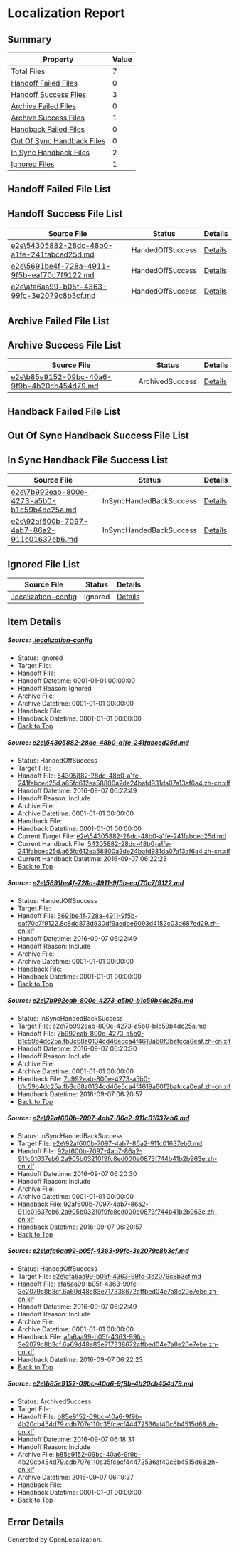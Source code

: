 # <a name='report-top'></a> Localization Report

## Summary
 Property | Value 
 -------- | ----- 
 Total Files | 7
[ Handoff Failed Files ](#handoff-failed-list)| 0
[ Handoff Success Files ](#handoff-success-list)| 3
[ Archive Failed Files ](#archive-failed-list)| 0
[ Archive Success Files ](#archive-success-list)| 1
[ Handback Failed Files ](#handback-failed-list)| 0
[ Out Of Sync Handback Files ](#outofsync-handback-success-list)| 0
[ In Sync Handback Files ](#insync-handback-success-list)| 2
[ Ignored Files ](#ignored-list)| 1

## <a name='handoff-failed-list'></a> Handoff Failed File List

## <a name='handoff-success-list'></a> Handoff Success File List
 Source File | Status | Details 
 ----------- | ------ | ------- 
 [e2e\54305882-28dc-48b0-a1fe-241fabced25d.md](https://github.com/OpenLocalizationTestOrg/ol-test0/blob/dc0c97838b4ac0c2273dfa6a653f4e120365202d/e2e/54305882-28dc-48b0-a1fe-241fabced25d.md) | HandedOffSuccess | [Details](#ba768592bbf1b7734a6638b1766ac7f9e1b1a85e1)
 [e2e\5691be4f-728a-4911-9f5b-eaf70c7f9122.md](https://github.com/OpenLocalizationTestOrg/ol-test0/blob/2a5b79d5a7c6f24931d10c2158a3244b1c53b808/e2e/5691be4f-728a-4911-9f5b-eaf70c7f9122.md) | HandedOffSuccess | [Details](#9698fd3052055ea489528df8e5e5ff7ef57a83ec2)
 [e2e\afa6aa99-b05f-4363-99fc-3e2079c8b3cf.md](https://github.com/OpenLocalizationTestOrg/ol-test0/blob/7d276b64035d8fc8bc180bbdf80b2e8a5d9e2f35/e2e/afa6aa99-b05f-4363-99fc-3e2079c8b3cf.md) | HandedOffSuccess | [Details](#2b2d356cb2b17ae8640dddc131f1742e1159719b5)

## <a name='archive-failed-list'></a> Archive Failed File List

## <a name='archive-success-list'></a> Archive Success File List
 Source File | Status | Details 
 ----------- | ------ | ------- 
 [e2e\b85e9152-09bc-40a6-9f9b-4b20cb454d79.md](https://github.com/OpenLocalizationTestOrg/ol-test0/blob/bee1b76b89415f2d4f46b69190c2c7de7deec3db/e2e/b85e9152-09bc-40a6-9f9b-4b20cb454d79.md) | ArchivedSuccess | [Details](#5fc295c0bcd4decc14ae8051910423ee110062616)

## <a name='handback-failed-list'></a> Handback Failed File List

## <a name='outofsync-handback-success-list'></a> Out Of Sync Handback Success File List

## <a name='insync-handback-success-list'></a> In Sync Handback File Success List
 Source File | Status | Details 
 ----------- | ------ | ------- 
 [e2e\7b992eab-800e-4273-a5b0-b1c59b4dc25a.md](https://github.com/OpenLocalizationTestOrg/ol-test0/blob/9d00c5a1a5306b7a853cff4582a13e8084eee269/e2e/7b992eab-800e-4273-a5b0-b1c59b4dc25a.md) | InSyncHandedBackSuccess | [Details](#ca50a5f8444635a8703789de61bcc94928c732eb3)
 [e2e\92af600b-7097-4ab7-86a2-911c01637eb6.md](https://github.com/OpenLocalizationTestOrg/ol-test0/blob/9d00c5a1a5306b7a853cff4582a13e8084eee269/e2e/92af600b-7097-4ab7-86a2-911c01637eb6.md) | InSyncHandedBackSuccess | [Details](#1ce229ad28fabfc9e6fd7d069b6fef86ef3f9fca4)

## <a name='ignored-list'></a> Ignored File List
 Source File | Status | Details 
 ----------- | ------ | ------- 
 [.localization-config](https://github.com/OpenLocalizationTestOrg/ol-test0/blob/dc0c97838b4ac0c2273dfa6a653f4e120365202d/.localization-config) | Ignored | [Details](#3d4f252ac210baf56311d7e97dcc2db10974dbd20)

## Item Details
##### <a name='3d4f252ac210baf56311d7e97dcc2db10974dbd20'></a> Source: [.localization-config](https://github.com/OpenLocalizationTestOrg/ol-test0/blob/dc0c97838b4ac0c2273dfa6a653f4e120365202d/.localization-config)
* Status: Ignored
* Target File: 
* Handoff File: 
* Handoff Datetime: 0001-01-01 00:00:00
* Handoff Reason: Ignored
* Archive File: 
* Archive Datetime: 0001-01-01 00:00:00
* Handback File: 
* Handback Datetime: 0001-01-01 00:00:00
* [Back to Top](#report-top)

##### <a name='ba768592bbf1b7734a6638b1766ac7f9e1b1a85e1'></a> Source: [e2e\54305882-28dc-48b0-a1fe-241fabced25d.md](https://github.com/OpenLocalizationTestOrg/ol-test0/blob/dc0c97838b4ac0c2273dfa6a653f4e120365202d/e2e/54305882-28dc-48b0-a1fe-241fabced25d.md)
* Status: HandedOffSuccess
* Target File: 
* Handoff File: [54305882-28dc-48b0-a1fe-241fabced25d.a65fd612ea58800a2de24bafd931da07a13af6a4.zh-cn.xlf](https://github.com/OpenLocalizationTestOrg/ol-test0-handoff/blob/b184f324eb792d0bcf5484139a9fcfb81264401d/ol-handoff/OpenLocalizationTestOrg/ol-test0-zhcn/ci/mt/54305882-28dc-48b0-a1fe-241fabced25d.a65fd612ea58800a2de24bafd931da07a13af6a4.zh-cn.xlf)
* Handoff Datetime: 2016-09-07 06:22:49
* Handoff Reason: Include
* Archive File: 
* Archive Datetime: 0001-01-01 00:00:00
* Handback File: 
* Handback Datetime: 0001-01-01 00:00:00
* Current Target File: [e2e\54305882-28dc-48b0-a1fe-241fabced25d.md](https://github.com/OpenLocalizationTestOrg/ol-test0-zhcn/blob/e823c78624922666949e00b4c15ff0a56fb0c9a7/e2e/54305882-28dc-48b0-a1fe-241fabced25d.md)
* Current Handback File: [54305882-28dc-48b0-a1fe-241fabced25d.a65fd612ea58800a2de24bafd931da07a13af6a4.zh-cn.xlf](https://github.com/OpenLocalizationTestOrg/ol-test0-handback/blob/5569a4fef6cedf6cba5b287dc0fe5bc807a6f67a/ol-handback/OpenLocalizationTestOrg/ol-test0-zhcn/ci/ht/54305882-28dc-48b0-a1fe-241fabced25d.a65fd612ea58800a2de24bafd931da07a13af6a4.zh-cn.xlf)
* Current Handback Datetime: 2016-09-07 06:22:23
* [Back to Top](#report-top)

##### <a name='9698fd3052055ea489528df8e5e5ff7ef57a83ec2'></a> Source: [e2e\5691be4f-728a-4911-9f5b-eaf70c7f9122.md](https://github.com/OpenLocalizationTestOrg/ol-test0/blob/2a5b79d5a7c6f24931d10c2158a3244b1c53b808/e2e/5691be4f-728a-4911-9f5b-eaf70c7f9122.md)
* Status: HandedOffSuccess
* Target File: 
* Handoff File: [5691be4f-728a-4911-9f5b-eaf70c7f9122.8c8dd873d930df9aedbe9093d4152c03d687ed29.zh-cn.xlf](https://github.com/OpenLocalizationTestOrg/ol-test0-handoff/blob/b184f324eb792d0bcf5484139a9fcfb81264401d/ol-handoff/OpenLocalizationTestOrg/ol-test0-zhcn/ci/mt/5691be4f-728a-4911-9f5b-eaf70c7f9122.8c8dd873d930df9aedbe9093d4152c03d687ed29.zh-cn.xlf)
* Handoff Datetime: 2016-09-07 06:22:49
* Handoff Reason: Include
* Archive File: 
* Archive Datetime: 0001-01-01 00:00:00
* Handback File: 
* Handback Datetime: 0001-01-01 00:00:00
* [Back to Top](#report-top)

##### <a name='ca50a5f8444635a8703789de61bcc94928c732eb3'></a> Source: [e2e\7b992eab-800e-4273-a5b0-b1c59b4dc25a.md](https://github.com/OpenLocalizationTestOrg/ol-test0/blob/9d00c5a1a5306b7a853cff4582a13e8084eee269/e2e/7b992eab-800e-4273-a5b0-b1c59b4dc25a.md)
* Status: InSyncHandedBackSuccess
* Target File: [e2e\7b992eab-800e-4273-a5b0-b1c59b4dc25a.md](https://github.com/OpenLocalizationTestOrg/ol-test0-zhcn/blob/22b69bb4021adc18031da7cebd35fb5fa8e28c21/e2e/7b992eab-800e-4273-a5b0-b1c59b4dc25a.md)
* Handoff File: [7b992eab-800e-4273-a5b0-b1c59b4dc25a.fb3c68a0134cd46e5ca4f4619a60f3bafcca0eaf.zh-cn.xlf](https://github.com/OpenLocalizationTestOrg/ol-test0-handoff/blob/7a25ed4876ad1797b851486ef60eb8cdadae44e4/ol-handoff/OpenLocalizationTestOrg/ol-test0-zhcn/ci/7b992eab-800e-4273-a5b0-b1c59b4dc25a.fb3c68a0134cd46e5ca4f4619a60f3bafcca0eaf.zh-cn.xlf)
* Handoff Datetime: 2016-09-07 06:20:30
* Handoff Reason: Include
* Archive File: 
* Archive Datetime: 0001-01-01 00:00:00
* Handback File: [7b992eab-800e-4273-a5b0-b1c59b4dc25a.fb3c68a0134cd46e5ca4f4619a60f3bafcca0eaf.zh-cn.xlf](https://github.com/OpenLocalizationTestOrg/ol-test0-handback/blob/f2efdcf8006515311f1961af0a4b8a3d9349d73d/ol-handback/OpenLocalizationTestOrg/ol-test0-zhcn/ci/7b992eab-800e-4273-a5b0-b1c59b4dc25a.fb3c68a0134cd46e5ca4f4619a60f3bafcca0eaf.zh-cn.xlf)
* Handback Datetime: 2016-09-07 06:20:57
* [Back to Top](#report-top)

##### <a name='1ce229ad28fabfc9e6fd7d069b6fef86ef3f9fca4'></a> Source: [e2e\92af600b-7097-4ab7-86a2-911c01637eb6.md](https://github.com/OpenLocalizationTestOrg/ol-test0/blob/9d00c5a1a5306b7a853cff4582a13e8084eee269/e2e/92af600b-7097-4ab7-86a2-911c01637eb6.md)
* Status: InSyncHandedBackSuccess
* Target File: [e2e\92af600b-7097-4ab7-86a2-911c01637eb6.md](https://github.com/OpenLocalizationTestOrg/ol-test0-zhcn/blob/22b69bb4021adc18031da7cebd35fb5fa8e28c21/e2e/92af600b-7097-4ab7-86a2-911c01637eb6.md)
* Handoff File: [92af600b-7097-4ab7-86a2-911c01637eb6.2a905b03210f9fc8ed000e0873f744b41b2b963e.zh-cn.xlf](https://github.com/OpenLocalizationTestOrg/ol-test0-handoff/blob/7a25ed4876ad1797b851486ef60eb8cdadae44e4/ol-handoff/OpenLocalizationTestOrg/ol-test0-zhcn/ci/92af600b-7097-4ab7-86a2-911c01637eb6.2a905b03210f9fc8ed000e0873f744b41b2b963e.zh-cn.xlf)
* Handoff Datetime: 2016-09-07 06:20:30
* Handoff Reason: Include
* Archive File: 
* Archive Datetime: 0001-01-01 00:00:00
* Handback File: [92af600b-7097-4ab7-86a2-911c01637eb6.2a905b03210f9fc8ed000e0873f744b41b2b963e.zh-cn.xlf](https://github.com/OpenLocalizationTestOrg/ol-test0-handback/blob/f2efdcf8006515311f1961af0a4b8a3d9349d73d/ol-handback/OpenLocalizationTestOrg/ol-test0-zhcn/ci/92af600b-7097-4ab7-86a2-911c01637eb6.2a905b03210f9fc8ed000e0873f744b41b2b963e.zh-cn.xlf)
* Handback Datetime: 2016-09-07 06:20:57
* [Back to Top](#report-top)

##### <a name='2b2d356cb2b17ae8640dddc131f1742e1159719b5'></a> Source: [e2e\afa6aa99-b05f-4363-99fc-3e2079c8b3cf.md](https://github.com/OpenLocalizationTestOrg/ol-test0/blob/7d276b64035d8fc8bc180bbdf80b2e8a5d9e2f35/e2e/afa6aa99-b05f-4363-99fc-3e2079c8b3cf.md)
* Status: HandedOffSuccess
* Target File: [e2e\afa6aa99-b05f-4363-99fc-3e2079c8b3cf.md](https://github.com/OpenLocalizationTestOrg/ol-test0-zhcn/blob/e823c78624922666949e00b4c15ff0a56fb0c9a7/e2e/afa6aa99-b05f-4363-99fc-3e2079c8b3cf.md)
* Handoff File: [afa6aa99-b05f-4363-99fc-3e2079c8b3cf.6a69d48e83e717338672affbed04e7a8e20e7ebe.zh-cn.xlf](https://github.com/OpenLocalizationTestOrg/ol-test0-handoff/blob/b184f324eb792d0bcf5484139a9fcfb81264401d/ol-handoff/OpenLocalizationTestOrg/ol-test0-zhcn/ci/mt/afa6aa99-b05f-4363-99fc-3e2079c8b3cf.6a69d48e83e717338672affbed04e7a8e20e7ebe.zh-cn.xlf)
* Handoff Datetime: 2016-09-07 06:22:49
* Handoff Reason: Include
* Archive File: 
* Archive Datetime: 0001-01-01 00:00:00
* Handback File: [afa6aa99-b05f-4363-99fc-3e2079c8b3cf.6a69d48e83e717338672affbed04e7a8e20e7ebe.zh-cn.xlf](https://github.com/OpenLocalizationTestOrg/ol-test0-handback/blob/5569a4fef6cedf6cba5b287dc0fe5bc807a6f67a/ol-handback/OpenLocalizationTestOrg/ol-test0-zhcn/ci/ht/afa6aa99-b05f-4363-99fc-3e2079c8b3cf.6a69d48e83e717338672affbed04e7a8e20e7ebe.zh-cn.xlf)
* Handback Datetime: 2016-09-07 06:22:23
* [Back to Top](#report-top)

##### <a name='5fc295c0bcd4decc14ae8051910423ee110062616'></a> Source: [e2e\b85e9152-09bc-40a6-9f9b-4b20cb454d79.md](https://github.com/OpenLocalizationTestOrg/ol-test0/blob/bee1b76b89415f2d4f46b69190c2c7de7deec3db/e2e/b85e9152-09bc-40a6-9f9b-4b20cb454d79.md)
* Status: ArchivedSuccess
* Target File: 
* Handoff File: [b85e9152-09bc-40a6-9f9b-4b20cb454d79.cdb707e110c35fcecf44472536af40c6b4515d68.zh-cn.xlf](https://github.com/OpenLocalizationTestOrg/ol-test0-handoff/blob/ee2ed47a746961b803f8f69e7c0c7d52d4eb40c1/ol-handoff/OpenLocalizationTestOrg/ol-test0-zhcn/ci/ht/b85e9152-09bc-40a6-9f9b-4b20cb454d79.cdb707e110c35fcecf44472536af40c6b4515d68.zh-cn.xlf)
* Handoff Datetime: 2016-09-07 06:18:31
* Handoff Reason: Include
* Archive File: [b85e9152-09bc-40a6-9f9b-4b20cb454d79.cdb707e110c35fcecf44472536af40c6b4515d68.zh-cn.xlf](https://github.com/OpenLocalizationTestOrg/ol-test0-handoff/blob/44faa5faa485750b70bfd6d6c411403fea498036/ol-archive/OpenLocalizationTestOrg/ol-test0-zhcn/ci/ht/b85e9152-09bc-40a6-9f9b-4b20cb454d79.cdb707e110c35fcecf44472536af40c6b4515d68.zh-cn.xlf)
* Archive Datetime: 2016-09-07 06:19:37
* Handback File: 
* Handback Datetime: 0001-01-01 00:00:00
* [Back to Top](#report-top)


## Error Details

Generated by OpenLocalization.
